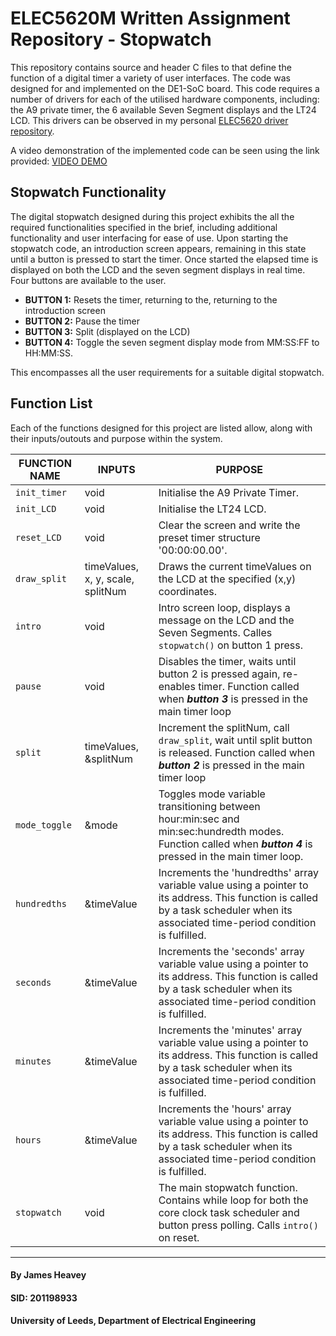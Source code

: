 # ELEC5620M Written Assignment Repository - Stopwatch 


This repository contains source and header C files to that define the function of a digital timer a variety of user interfaces. The code was designed for and implemented on the DE1-SoC board. This code requires a number of drivers for each of the utilised hardware components, including: the A9 private timer, the 6 available Seven Segment displays and the LT24 LCD. This drivers can be observed in my personal [ELEC5620 driver repository](https://github.com/leeds-embedded-systems/ELEC5620M-Student-jamesheavey). 

A video demonstration of the implemented code can be seen using the link provided: [VIDEO DEMO](https://github.com/leeds-embedded-systems/ELEC5620M-Assignment2-jamesheavey/blob/5d7ad3b7e89ef0d2da8213bc19bd38fe8fdda51d/Stopwatch_Demo.mp4)

## Stopwatch Functionality
The digital stopwatch designed during this project exhibits the all the required functionalities specified in the brief, including additional functionality and user interfacing for ease of use. Upon starting the stopwatch code, an introduction screen appears, remaining in this state until a button is pressed to start the timer. Once started the elapsed time is displayed on both the LCD and the seven segment displays in real time. Four buttons are available to the user.

* **BUTTON 1:** Resets the timer, returning to the, returning to the introduction screen
* **BUTTON 2:** Pause the timer
* **BUTTON 3:** Split (displayed on the LCD)
* **BUTTON 4:** Toggle the seven segment display mode from MM:SS:FF to HH:MM:SS. 

This encompasses all the user requirements for a suitable digital stopwatch.

## Function List
Each of the functions designed for this project are listed allow, along with their inputs/outouts and purpose within the system.

| FUNCTION NAME | INPUTS | PURPOSE |
| ---  | --- | --- |
| `init_timer` | void | Initialise the A9 Private Timer. |
| `init_LCD` | void | Initialise the LT24 LCD. |
| `reset_LCD` | void | Clear the screen and write the preset timer structure '00:00:00.00'. |
| `draw_split` | timeValues, x, y, scale, splitNum | Draws the current timeValues on the LCD at the specified (x,y) coordinates. |
| `intro` | void | Intro screen loop, displays a message on the LCD and the Seven Segments. Calles `stopwatch()` on button 1 press. |
| `pause` | void | Disables the timer, waits until button 2 is pressed again, re-enables timer.  Function called when _**button 3**_ is pressed in the main timer loop |
| `split` | timeValues, &splitNum | Increment the splitNum, call `draw_split`, wait until split button is released. Function called when _**button 2**_ is pressed in the main timer loop |
| `mode_toggle` | &mode | Toggles mode variable transitioning between hour:min:sec and min:sec:hundredth modes. Function called when _**button 4**_ is pressed in the main timer loop. |
| `hundredths` | &timeValue | Increments the 'hundredths' array variable value using a pointer to its address. This function is called by a task scheduler when its associated time-period condition is fulfilled. |
| `seconds` | &timeValue | Increments the 'seconds' array variable value using a pointer to its address. This function is called by a task scheduler when its associated time-period condition is fulfilled. |
| `minutes` | &timeValue | Increments the 'minutes' array variable value using a pointer to its address. This function is called by a task scheduler when its associated time-period condition is fulfilled. |
| `hours` | &timeValue | Increments the 'hours' array variable value using a pointer to its address. This function is called by a task scheduler when its associated time-period condition is fulfilled. |
| `stopwatch` | void | The main stopwatch function. Contains while loop for both the core clock task scheduler and button press polling. Calls `intro()` on reset. |

---

#### By James Heavey

#### SID: 201198933

#### University of Leeds, Department of Electrical Engineering
